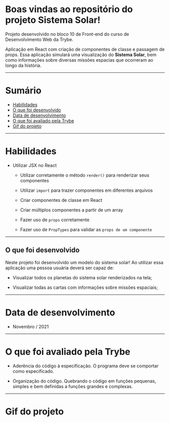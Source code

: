 # Boas vindas ao repositório do projeto Sistema Solar!

Projeto desenvolvido no bloco 10 de Front-end do curso de Desenvolvimento Web da Trybe.

Aplicação em React com criação de componentes de classe e passagem de props. Essa aplicação simulará uma visualização do **Sistema Solar**, bem como informações sobre diversas missões espacias que ocorreram ao longo da história.

---


# Sumário

- [Habilidades](#habilidades)
- [O que foi desenvolvido](#o-que-foi-desenvolvido)
- [Data de desenvolvimento](#data-de-desenvolvimento)
- [O que foi avaliado pela Trybe](#o-que-foi-avaliado-pela-trybe)
- [Gif do projeto](#gif-do-projeto)
  

---

# Habilidades

- Utilizar JSX no React

  * Utilizar corretamente o método `render()` para renderizar seus componentes

  * Utilizar `import` para trazer componentes em diferentes arquivos

  * Criar componentes de classe em React

  * Criar múltiplos componentes a partir de um array

  * Fazer uso de `props` corretamente

  * Fazer uso de `PropTypes` para validar as `props de um componente`

---

## O que foi desenvolvido

Neste projeto foi desenvolvido um modelo do sistema solar! Ao utilizar essa aplicação uma pessoa usuária deverá ser capaz de:

  * Visualizar todos os planetas do sistema solar renderizados na tela;

  * Visualizar todas as cartas com informações sobre missões espaciais;

---

# Data de desenvolvimento

- Novembro / 2021

---

# O que foi avaliado pela Trybe

- Aderência do código à especificação. O programa deve se comportar como especificado.

- Organização do código. Quebrando o código em funções pequenas, simples e bem definidas a funções grandes e complexas.

---

# Gif do projeto

